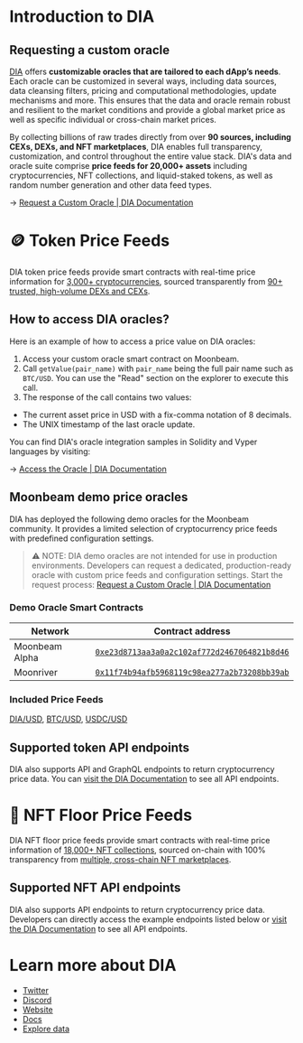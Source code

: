 # Introduction to DIA

## Requesting a custom oracle

[DIA](https://www.diadata.org/) offers **customizable oracles that are tailored to each dApp’s needs**. Each oracle can be customized in several ways, including data sources, data cleansing filters, pricing and computational methodologies, update mechanisms and more. This ensures that the data and oracle remain robust and resilient to the market conditions and provide a global market price as well as specific individual or cross-chain market prices.

By collecting billions of raw trades directly from over **90 sources, including CEXs, DEXs, and NFT marketplaces**, DIA enables full transparency, customization, and control throughout the entire value stack. DIA's data and oracle suite comprise **price feeds for 20,000+ assets** including cryptocurrencies, NFT collections, and liquid-staked tokens, as well as random number generation and other data feed types.

→ [Request a Custom Oracle | DIA Documentation](https://docs.diadata.org/introduction/intro-to-dia-oracles/request-an-oracle)

# 🪙 Token Price Feeds

DIA token price feeds provide smart contracts with real-time price information for [3,000+ cryptocurrencies](https://diadata.org/app/price), sourced transparently from [90+ trusted, high-volume DEXs and CEXs](https://diadata.org/app/source/defi).

## How to access DIA oracles?

Here is an example of how to access a price value on DIA oracles:

1. Access your custom oracle smart contract on Moonbeam.
2. Call `getValue(pair_name)` with `pair_name` being the full pair name such as `BTC/USD`. You can use the "Read" section on the explorer to execute this call.
3. The response of the call contains two values:
- The current asset price in USD with a fix-comma notation of 8 decimals.
- The UNIX timestamp of the last oracle update.

You can find DIA's oracle integration samples in Solidity and Vyper languages by visiting:

→ [Access the Oracle | DIA Documentation](https://docs.diadata.org/products/token-price-feeds/access-the-oracle)

## Moonbeam demo price oracles

DIA has deployed the following demo oracles for the Moonbeam community. It provides a limited selection of cryptocurrency price feeds with predefined configuration settings.

> ⚠️ NOTE: DIA demo oracles are not intended for use in production environments. Developers can request a dedicated, production-ready oracle with custom price feeds and configuration settings. Start the request process: [Request a Custom Oracle | DIA Documentation](https://docs.diadata.org/introduction/intro-to-dia-oracles/request-an-oracle)

### Demo Oracle Smart Contracts

| Network        | Contract address      
| -------------- | -------------------------------------------------------------------------------------------------------------------------------------- |
| Moonbeam Alpha  | [`0xe23d8713aa3a0a2c102af772d2467064821b8d46`](https://moonbase.moonscan.io/address/0xe23d8713aa3a0a2c102af772d2467064821b8d46)        |
| Moonriver  | [`0x11f74b94afb5968119c98ea277a2b73208bb39ab`](https://moonriver.moonscan.io/address/0x11f74b94afb5968119c98ea277a2b73208bb39ab)        |

### Included Price Feeds

[DIA/USD](https://diadata.org/app/price/asset/Ethereum/0x84cA8bc7997272c7CfB4D0Cd3D55cd942B3c9419/), [BTC/USD](https://diadata.org/app/price/asset/Bitcoin/0x0000000000000000000000000000000000000000/), [USDC/USD](https://diadata.org/app/price/asset/Ethereum/0xA0b86991c6218b36c1d19D4a2e9Eb0cE3606eB48/)

## Supported token API endpoints

DIA also supports API and GraphQL endpoints to return cryptocurrency price data. You can [visit the DIA Documentation](https://docs.diadata.org/products/token-price-feeds/access-api-endpoints) to see all API endpoints.

# 🎨 NFT Floor Price Feeds

DIA NFT floor price feeds provide smart contracts with real-time price information of [18,000+ NFT collections](https://diadata.org/app/floor-price), sourced on-chain with 100% transparency from [multiple, cross-chain NFT marketplaces](https://diadata.org/app/source/nft).

## Supported NFT API endpoints

DIA also supports API endpoints to return cryptocurrency price data. Developers can directly access the example endpoints listed below or [visit the DIA Documentation](https://docs.diadata.org/products/nft-floor-price-feeds/access-api-endpoints) to see all API endpoints.


# Learn more about DIA

- [Twitter](https://twitter.com/DIAdata_org)
- [Discord](https://discord.gg/dia-dao)
- [Website](https://diadata.org/)
- [Docs](https://docs.diadata.org/)
- [Explore data](https://www.diadata.org/app/)
